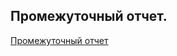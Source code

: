 ## Промежуточный отчет. 

[Промежуточный отчет](https://makogon2907.github.io/ThirdYearCoursework/Makogon.pdf)